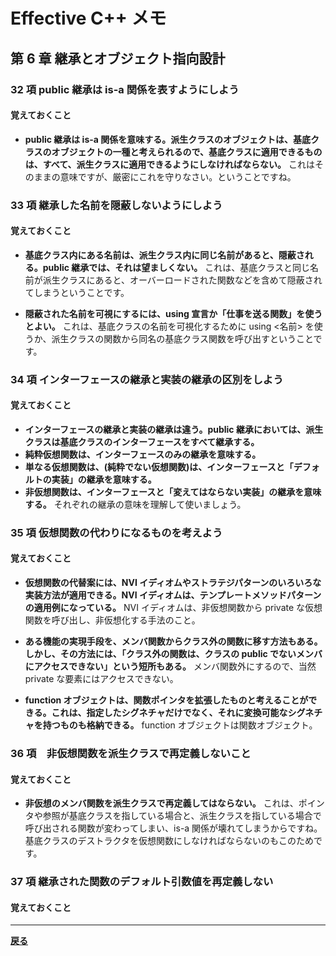 # Effective C++ メモ

## 第 6 章 継承とオブジェクト指向設計

### 32 項 public 継承は is-a 関係を表すようにしよう

#### 覚えておくこと

* **public 継承は is-a 関係を意味する。派生クラスのオブジェクトは、基底クラスのオブジェクトの一種と考えられるので、基底クラスに適用できるものは、すべて、派生クラスに適用できるようにしなければならない。**
  これはそのままの意味ですが、厳密にこれを守りなさい。ということですね。

### 33 項 継承した名前を隠蔽しないようにしよう

#### 覚えておくこと

* **基底クラス内にある名前は、派生クラス内に同じ名前があると、隠蔽される。public 継承では、それは望ましくない。**
  これは、基底クラスと同じ名前が派生クラスにあると、オーバーロードされた関数などを含めて隠蔽されてしまうということです。

* **隠蔽された名前を可視にするには、using 宣言か「仕事を送る関数」を使うとよい。**
  これは、基底クラスの名前を可視化するために using <名前> を使うか、派生クラスの関数から同名の基底クラス関数を呼び出すということです。

### 34 項 インターフェースの継承と実装の継承の区別をしよう

#### 覚えておくこと

* **インターフェースの継承と実装の継承は違う。public 継承においては、派生クラスは基底クラスのインターフェースをすべて継承する。**
* **純粋仮想関数は、インターフェースのみの継承を意味する。**
* **単なる仮想関数は、(純粋でない仮想関数)は、インターフェースと「デフォルトの実装」の継承を意味する。**
* **非仮想関数は、インターフェースと「変えてはならない実装」の継承を意味する。**
  それぞれの継承の意味を理解して使いましょう。

### 35 項 仮想関数の代わりになるものを考えよう

#### 覚えておくこと

* **仮想関数の代替案には、NVI イディオムやストラテジパターンのいろいろな実装方法が適用できる。NVI イディオムは、テンプレートメソッドパターンの適用例になっている。**
  NVI イディオムは、非仮想関数から private な仮想関数を呼び出し、非仮想化する手法のこと。

* **ある機能の実現手段を、メンバ関数からクラス外の関数に移す方法もある。しかし、その方法には、「クラス外の関数は、クラスの public でないメンバにアクセスできない」という短所もある。**
  メンバ関数外にするので、当然 private な要素にはアクセスできない。

* **function オブジェクトは、関数ポインタを拡張したものと考えることができる。これは、指定したシグネチャだけでなく、それに変換可能なシグネチャを持つものも格納できる。**
  function オブジェクトは関数オブジェクト。

### 36 項　非仮想関数を派生クラスで再定義しないこと

#### 覚えておくこと

* **非仮想のメンバ関数を派生クラスで再定義してはならない。**
  これは、ポインタや参照が基底クラスを指している場合と、派生クラスを指している場合で呼び出される関数が変わってしまい、is-a 関係が壊れてしまうからですね。基底クラスのデストラクタを仮想関数にしなければならないのもこのためです。

### 37 項 継承された関数のデフォルト引数値を再定義しない

#### 覚えておくこと


***

**[戻る](./index.md)**

